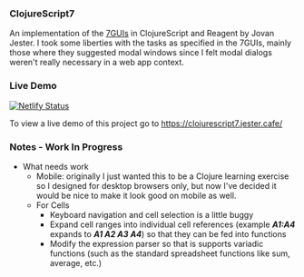 ### ClojureScript7
An implementation of the [7GUIs](https://eugenkiss.github.io/7guis/) in ClojureScript and Reagent by Jovan Jester. I took some liberties with the tasks as specified in the 7GUIs, mainly those where they suggested modal windows since I felt modal dialogs weren't really necessary in a web app context. 

### Live Demo
[![Netlify Status](https://api.netlify.com/api/v1/badges/41d6a16a-e804-49fc-ba8a-66eb2b2cae98/deploy-status)](https://app.netlify.com/sites/brave-haibt-e8be2e/deploys)

To view a live demo of this project go to https://clojurescript7.jester.cafe/

### Notes - Work In Progress

- What needs work
    - Mobile: originally I just wanted this to be a Clojure learning exercise so I designed for desktop browsers only, but now I've decided it would be nice to make it look good on mobile as well.
    - For Cells
        - Keyboard navigation and cell selection is a little buggy
        - Expand cell ranges into individual cell references (example ***A1:A4*** expands to ***A1 A2 A3 A4***) so that they can be fed into functions
        - Modify the expression parser so that is supports variadic functions (such as the standard spreadsheet functions like sum, average, etc.)

